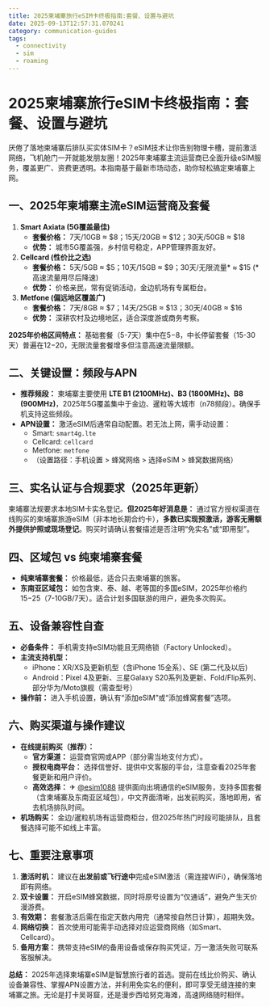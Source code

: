 ```yaml
---
title: 2025柬埔寨旅行eSIM卡终极指南:套餐、设置与避坑
date: 2025-09-13T12:57:31.070241
category: communication-guides
tags:
  - connectivity
  - sim
  - roaming
---
```


# 2025柬埔寨旅行eSIM卡终极指南：套餐、设置与避坑

厌倦了落地柬埔寨后排队买实体SIM卡？eSIM技术让你告别物理卡槽，提前激活网络，飞机舱门一开就能发朋友圈！2025年柬埔寨主流运营商已全面升级eSIM服务，覆盖更广、资费更透明。本指南基于最新市场动态，助你轻松搞定柬埔寨上网。

## 一、2025年柬埔寨主流eSIM运营商及套餐

1.  **Smart Axiata (5G覆盖最佳)**
    *   **套餐价格：** 7天/10GB ≈ $8；15天/20GB ≈ $12；30天/50GB ≈ $18
    *   **优势：** 城市5G覆盖强，乡村信号稳定，APP管理界面友好。
2.  **Cellcard (性价比之选)**
    *   **套餐价格：** 5天/5GB ≈ $5；10天/15GB ≈ $9；30天/无限流量* ≈ $15 (*高速流量用尽后降速)
    *   **优势：** 价格亲民，常有促销活动，金边机场有专属柜台。
3.  **Metfone (偏远地区覆盖广)**
    *   **套餐价格：** 7天/8GB ≈ $7；14天/25GB ≈ $13；30天/40GB ≈ $16
    *   **优势：** 深耕农村及边境地区，适合深度游或商务考察。

**2025年价格区间特点：** 基础套餐（5-7天）集中在$5-$8，中长停留套餐（15-30天）普遍在$12-$20，无限流量套餐增多但注意高速流量限额。

## 二、关键设置：频段与APN

*   **推荐频段：** 柬埔寨主要使用 **LTE B1 (2100MHz)、B3 (1800MHz)、B8 (900MHz)**，2025年5G覆盖集中于金边、暹粒等大城市（n78频段）。确保手机支持这些频段。
*   **APN设置：** 激活eSIM后通常自动配置。若无法上网，需手动设置：
    *   Smart: `smart4g.lte`
    *   Cellcard: `cellcard`
    *   Metfone: `metfone`
    *   （设置路径：手机设置 > 蜂窝网络 > 选择eSIM > 蜂窝数据网络）

## 三、实名认证与合规要求（2025年更新）

柬埔寨法规要求本地SIM卡实名登记。**但2025年好消息是：** 通过官方授权渠道在线购买的柬埔寨旅游eSIM（非本地长期合约卡），**多数已实现预激活，游客无需额外提供护照或现场登记**。购买时请确认套餐描述是否注明“免实名”或“即用型”。

## 四、区域包 vs 纯柬埔寨套餐

*   **纯柬埔寨套餐：** 价格最低，适合只去柬埔寨的旅客。
*   **东南亚区域包：** 如包含柬、泰、越、老等国的多国eSIM，2025年价格约$15-$25（7-10GB/7天）。适合计划多国联游的用户，避免多次购买。

## 五、设备兼容性自查

*   **必备条件：** 手机需支持eSIM功能且无网络锁（Factory Unlocked）。
*   **主流支持机型：**
    *   iPhone：XR/XS及更新机型（含iPhone 15全系）、SE (第二代及以后)
    *   Android：Pixel 4及更新、三星Galaxy S20系列及更新、Fold/Flip系列、部分华为/Moto旗舰（需查型号）
*   **操作前：** 进入手机设置，确认有“添加eSIM”或“添加蜂窝套餐”选项。

## 六、购买渠道与操作建议

*   **在线提前购买（推荐）：**
    *   **官方渠道：** 运营商官网或APP（部分需当地支付方式）。
    *   **授权电商平台：** 选择信誉好、提供中文客服的平台，注意查看2025年套餐更新和用户评价。
    *   **高效选择：** ✈ [@esim1088](https://t.me/s/esim1088) 提供面向出境通信的eSIM服务，支持多国套餐（含柬埔寨及东南亚区域包），中文界面清晰，出发前购买，落地即用，省去机场排队时间。
*   **机场购买：** 金边/暹粒机场有运营商柜台，但2025年热门时段可能排队，且套餐选择可能不如线上丰富。

## 七、重要注意事项

1.  **激活时机：** 建议在**出发前或飞行途中**完成eSIM激活（需连接WiFi），确保落地即有网络。
2.  **双卡设置：** 开启eSIM蜂窝数据，同时将原号设置为“仅通话”，避免产生天价漫游费。
3.  **有效期：** 套餐激活后需在指定天数内用完（通常按自然日计算），超期失效。
4.  **网络切换：** 首次使用可能需手动选择对应运营商网络（如Smart、Cellcard）。
5.  **备用方案：** 携带支持eSIM的备用设备或保存购买凭证，万一激活失败可联系客服解决。

**总结：** 2025年选择柬埔寨eSIM是智慧旅行者的首选。提前在线比价购买、确认设备兼容性、掌握APN设置方法，并利用免实名的便利，即可享受无缝连接的柬埔寨之旅。无论是打卡吴哥窟，还是漫步西哈努克海滩，高速网络随时相伴。